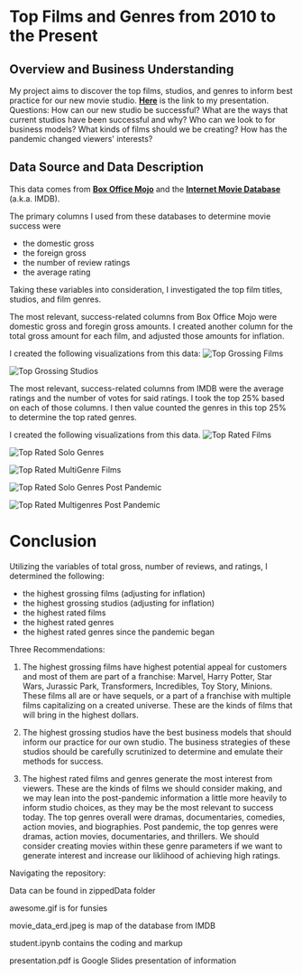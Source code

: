 # Top Films and Genres from 2010 to the Present

## Overview and Business Understanding

My project aims to discover the top films, studios, and genres to inform best practice for our new movie studio. __[Here](https://docs.google.com/presentation/d/1_JF67-Pt34Av5e8E7B1tme76G3Ws0CBju3ZH-Sa_wMQ/edit?usp=sharing)__ is the link to my presentation.
Questions: How can our new studio be successful?  What are the ways that current studios have been successful and why? Who can we look to for business models?  What kinds of films should we be creating?  How has the pandemic changed viewers' interests?

## Data Source and Data Description

This data comes from __[Box Office Mojo](www.boxofficemojo.com)__ and the __[Internet Movie Database](www.imdb.com)__ (a.k.a. IMDB). 

The primary columns I used from these databases to determine movie success were

- the domestic gross
- the foreign gross
- the number of review ratings
- the average rating

Taking these variables into consideration, I investigated the top film titles, studios, and film genres. 

The most relevant, success-related columns from Box Office Mojo were  domestic gross and foregin gross amounts. I created another column for the total gross amount for each film, and adjusted those amounts for inflation. 

I created the following visualizations from this data:
![Top Grossing Films](https://user-images.githubusercontent.com/98120389/185688874-2cf1e845-e8c1-4e8a-a157-f9b36accf92e.png)

![Top Grossing Studios](https://user-images.githubusercontent.com/98120389/185688883-b77c49d3-ddad-4986-b8c0-bcfb6081d961.png)

The most relevant, success-related columns from IMDB were the average ratings and the number of votes for said ratings.  I took the top 25% based on each of those columns. I then value counted the genres in this top 25% to determine the top rated genres. 

I created the following visualizations from this data. 
![Top Rated Films](https://user-images.githubusercontent.com/98120389/185688906-8db4b03b-fe86-4c0a-b1ba-5c3672044b7d.png)

![Top Rated Solo Genres](https://user-images.githubusercontent.com/98120389/185688986-af607b5d-ef42-4ad4-ad76-934ff1b1ae0a.png)

![Top Rated MultiGenre Films](https://user-images.githubusercontent.com/98120389/185688914-b3694f1b-654c-49f4-bb80-e25220d1bd6e.png)

![Top Rated Solo Genres Post Pandemic](https://user-images.githubusercontent.com/98120389/185689006-242ee8b5-46ad-4ab1-a917-fe8d7c8702ac.png)

![Top Rated Multigenres Post Pandemic](https://user-images.githubusercontent.com/98120389/185688936-c6fadb6d-79d7-4e98-8d16-30aa3222659e.png)

# Conclusion

Utilizing the variables of total gross, number of reviews, and ratings, I determined the following:

- the highest grossing films (adjusting for inflation)
- the highest grossing studios (adjusting for inflation)
- the highest rated films
- the highest rated genres
- the highest rated genres since the pandemic began

Three Recommendations:

1. The highest grossing films have highest potential appeal for customers and most of them are part of a franchise: Marvel, Harry Potter, Star Wars, Jurassic Park, Transformers, Incredibles, Toy Story, Minions.  These films all are or have sequels, or a part of a franchise with multiple films capitalizing on a created universe.  These are the kinds of films that will bring in the highest dollars. 

2. The highest grossing studios have the best business models that should inform our practice for our own studio. The business strategies of these studios should be carefully scrutinized to determine and emulate their methods for success. 

3. The highest rated films and genres generate the most interest from viewers. These are the kinds of films we should consider making, and we may lean into the post-pandemic information a little more heavily to inform studio choices, as they may be the most relevant to success today. The top genres overall were dramas, documentaries, comedies, action movies, and biographies. Post pandemic, the top genres were dramas, action movies, documentaries, and thrillers.  We should consider creating movies within these genre parameters if we want to generate interest and increase our liklihood of achieving high ratings. 


Navigating the repository:

Data can be found in zippedData folder

awesome.gif is for funsies

movie_data_erd.jpeg is map of the database from IMDB

student.ipynb contains the coding and markup

presentation.pdf is Google Slides presentation of information


